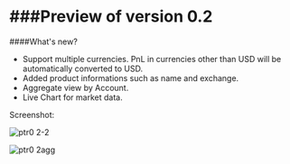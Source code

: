 
###Preview of version 0.2
======================

####What's new?

* Support multiple currencies. PnL in currencies other than USD will be automatically converted to USD.
* Added product informations such as name and exchange.
* Aggregate view by Account.
* Live Chart for market data.

Screenshot:

![ptr0 2-2](https://cloud.githubusercontent.com/assets/9425771/7025990/95c51e58-dd79-11e4-8e61-296a486a758f.png)

![ptr0 2agg](https://cloud.githubusercontent.com/assets/9425771/7026025/db9a0380-dd79-11e4-802d-fedac9b219bb.png)


